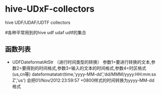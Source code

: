 hive-UDxF-collectors
====================

hive UDF/UDAF/UDTF collectors

#各种平常用到的hive udf udaf udtf的集合

## 函数列表

* UDFDateformatAtStr （进行时间类型的转换）
参数1=要进行转换的文本,参数2=要得到的时间格式,参数3=输入的文本的时间格式,参数4=时区格式(us,cn等)
dateformatatatr(time,'yyyy-MM-dd','dd/MMM/yyyy:HH:mm:ss Z','us')
会把01/Nov/2012:23:59:57 +0800样式的时间转换为yyyy-MM-dd格式
